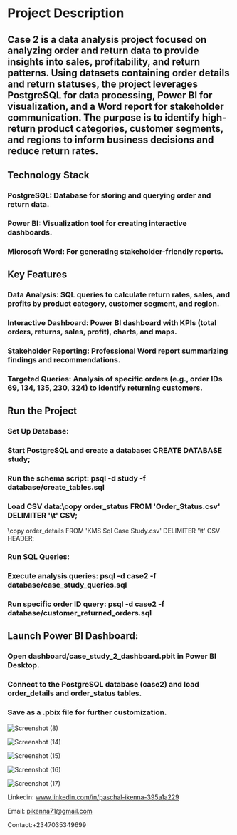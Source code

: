# Project Description

## Case 2 is a data analysis project focused on analyzing order and return data to provide insights into sales, profitability, and return patterns. Using datasets containing order details and return statuses, the project leverages PostgreSQL for data processing, Power BI for visualization, and a Word report for stakeholder communication. The purpose is to identify high-return product categories, customer segments, and regions to inform business decisions and reduce return rates.

## Technology Stack
### PostgreSQL: Database for storing and querying order and return data.
### Power BI: Visualization tool for creating interactive dashboards.
### Microsoft Word: For generating stakeholder-friendly reports.

## Key Features
### Data Analysis: SQL queries to calculate return rates, sales, and profits by product category, customer segment, and region.
### Interactive Dashboard: Power BI dashboard with KPIs (total orders, returns, sales, profit), charts, and maps.
### Stakeholder Reporting: Professional Word report summarizing findings and recommendations.
### Targeted Queries: Analysis of specific orders (e.g., order IDs 69, 134, 135, 230, 324) to identify returning customers.
## Run the Project
### Set Up Database:
### Start PostgreSQL and create a database: CREATE DATABASE study;
### Run the schema script: psql -d study -f database/create_tables.sql
### Load CSV data:\copy order_status FROM 'Order_Status.csv' DELIMITER '\t' CSV;
\copy order_details FROM 'KMS Sql Case Study.csv' DELIMITER '\t' CSV HEADER;
### Run SQL Queries:
### Execute analysis queries: psql -d case2 -f database/case_study_queries.sql
### Run specific order ID query: psql -d case2 -f database/customer_returned_orders.sql
## Launch Power BI Dashboard:
### Open dashboard/case_study_2_dashboard.pbit in Power BI Desktop.
### Connect to the PostgreSQL database (case2) and load order_details and order_status tables.
### Save as a .pbix file for further customization.

![Screenshot (8)](https://github.com/user-attachments/assets/7e93b9fc-c03a-4299-99ff-9fb1317a8023)

![Screenshot (14)](https://github.com/user-attachments/assets/d4b5e1ff-b05f-45a5-b303-521c147381c3)

![Screenshot (15)](https://github.com/user-attachments/assets/79a1de83-1eb2-4de4-9919-8a26548bda5b)

![Screenshot (16)](https://github.com/user-attachments/assets/fc59fd5d-1b7c-4422-a779-1db306c81f34)

![Screenshot (17)](https://github.com/user-attachments/assets/1a490fd3-95cc-436e-a0fc-1fc27428bdc4)


Linkedin: www.linkedin.com/in/paschal-ikenna-395a1a229

Email: pikenna71@gmail.com

Contact:+2347035349699



